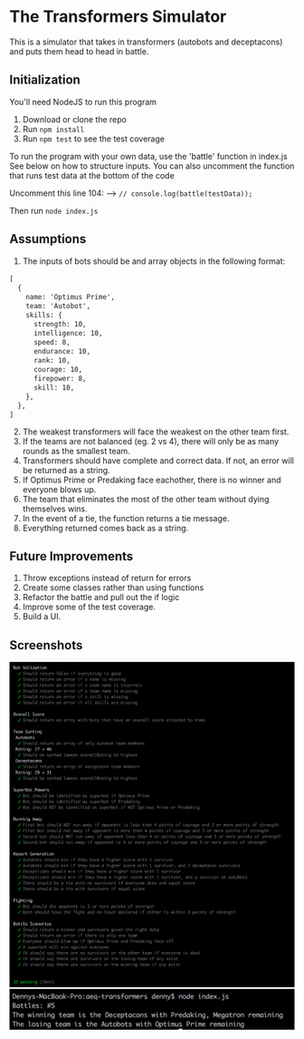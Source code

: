 # The Transformers Simulator

This is a simulator that takes in transformers (autobots and deceptacons) and puts them head to head in battle. 

## Initialization

You'll need NodeJS to run this program

1. Download or clone the repo
2. Run `npm install`
3. Run `npm test` to see the test coverage

To run the program with your own data, use the 'battle' function in index.js See below on how to structure inputs. You can also uncomment the function that runs test data at the bottom of the code

Uncomment this line 104: --> `// console.log(battle(testData));`

Then run `node index.js`

## Assumptions

1. The inputs of bots should be and array objects in the following format:

```
[
  {
    name: 'Optimus Prime',
    team: 'Autobot',
    skills: {
      strength: 10,
      intelligence: 10,
      speed: 8,
      endurance: 10,
      rank: 10,
      courage: 10,
      firepower: 8,
      skill: 10,
    },
  },
]
```
2. The weakest transformers will face the weakest on the other team first.
3. If the teams are not balanced (eg. 2 vs 4), there will only be as many rounds as the smallest team.
4. Transformers should have complete and correct data. If not, an error will be returned as a string.
5. If Optimus Prime or Predaking face eachother, there is no winner and everyone blows up.
6. The team that eliminates the most of the other team without dying themselves wins.
7. In the event of a tie, the function returns a tie message.
8. Everything returned comes back as a string.

## Future Improvements

1. Throw exceptions instead of return for errors
2. Create some classes rather than using functions
3. Refactor the battle and pull out the if logic
4. Improve some of the test coverage.
5. Build a UI.

## Screenshots

![Test Coverage](https://github.com/dennyhollick/transformers-aeq/blob/master/Tests.png)
![Output From Battle](https://github.com/dennyhollick/transformers-aeq/blob/master/Output.png)